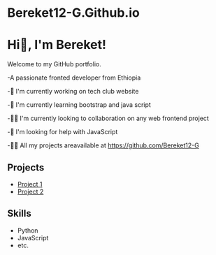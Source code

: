 # Bereket12-G.Github.io
# Hi👋, I'm Bereket!
Welcome to my GitHub portfolio.

-A passionate fronted developer from Ethiopia 


-🔭 I'm currently working on tech club website

-🌱 I'm currently learning bootstrap and java script 

-👯‍♂️ I'm currently looking to collaboration on any web frontend project

-🤝 I'm looking for help with JavaScript 

-👨‍💻 All my projects areavailable at https://github.com/Bereket12-G

## Projects
- [Project 1](link)
- [Project 2](link)

## Skills
- Python
- JavaScript
- etc.